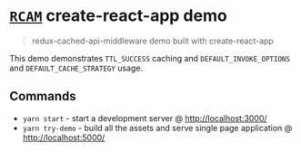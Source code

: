 # [`RCAM`][RCAM] create-react-app demo

> redux-cached-api-middleware demo built with create-react-app

This demo demonstrates `TTL_SUCCESS` caching and `DEFAULT_INVOKE_OPTIONS` and `DEFAULT_CACHE_STRATEGY` usage.

## Commands

- `yarn start` - start a development server @ <http://localhost:3000/>
- `yarn try-demo` - build all the assets and serve single page application @ <http://localhost:5000/>

[RCAM]:https://www.npmjs.com/package/redux-cached-api-middleware

